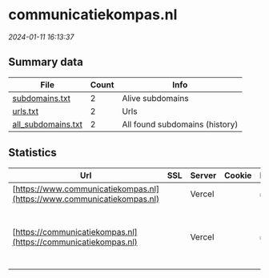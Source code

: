 # communicatiekompas.nl
*2024-01-11 16:13:37*
## Summary data
| File       | Count | Info |
|------------|-------|------|
|[subdomains.txt](/data/communicatiekompas.nl/subdomains.txt)|2|Alive subdomains|
|[urls.txt](/data/communicatiekompas.nl/urls.txt)|2|Urls|
|[all_subdomains.txt](/data/communicatiekompas.nl/all_subdomains.txt)|2|All found subdomains (history)|
## Statistics
| Url | SSL | Server | Cookie | HSTS | CSP | XFO | XXP | RP | Tech |Title |
|------------|-------|------|------|------|------|------|------|------|------|------|
|[https://www.communicatiekompas.nl](https://www.communicatiekompas.nl)| |Vercel| |:white_check_mark: | | | | :white_check_mark: |HSTS Vercel||
|[https://communicatiekompas.nl](https://communicatiekompas.nl)| |Vercel| |:white_check_mark: | | | | :white_check_mark: |HSTS Next.js Node.js React Vercel Webpack|Communicatiekomp...|